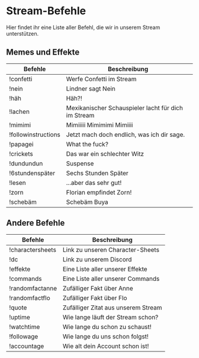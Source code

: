 # Stream-Befehle

Hier findet ihr eine Liste aller Befehl, die wir in unserem Stream unterstützen.

## Memes und Effekte
| Befehle | Beschreibung | 
| ----------- | ----------- | 
| !confetti  | Werfe Confetti im Stream | 
| !nein | Lindner sagt Nein | 
| !häh | Häh?! | 
| !lachen | Mexikanischer Schauspieler lacht für dich im Stream | 
| !mimimi | Mimiiiii Mimimimi Mimiiii | 
| !followinstructions | Jetzt mach doch endlich, was ich dir sage. | 
| !papagei | What the fuck? | 
| !crickets | Das war ein schlechter Witz | 
| !dundundun | Suspense | 
| !6stundenspäter | Sechs Stunden Später | 
| !lesen | ...aber das sehr gut! | 
| !zorn | Florian empfindet Zorn! | 
| !schebäm | Schebäm Buya | 

## Andere Befehle
| Befehle | Beschreibung | 
| ----------- | ----------- | 
| !charactersheets | Link zu unseren Character-Sheets |  
| !dc | Link zu unserem Discord | 
| !effekte | Eine Liste aller unserer Effekte | 
| !commands | Eine Liste aller unserer Commands | 
| !randomfactanne | Zufälliger Fakt über Anne | 
| !randomfactflo | Zufälliger Fakt über Flo | 
| !quote | Zufälliger Zitat aus unserem Stream | 
| !uptime | Wie lange läuft der Stream schon? | 
| !watchtime | Wie lange du schon zu schaust! | 
| !followage | Wie lange du uns schon folgst! | 
| !accountage | Wie alt dein Account schon ist! | 
